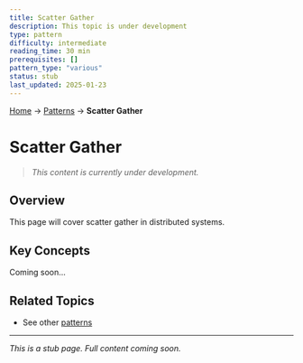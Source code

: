 ```yaml
---
title: Scatter Gather
description: This topic is under development
type: pattern
difficulty: intermediate
reading_time: 30 min
prerequisites: []
pattern_type: "various"
status: stub
last_updated: 2025-01-23
---
```


<!-- Navigation -->
[Home](../index.md) → [Patterns](index.md) → **Scatter Gather**

# Scatter Gather

> *This content is currently under development.*

## Overview

This page will cover scatter gather in distributed systems.

## Key Concepts

Coming soon...

## Related Topics

- See other [patterns](index.md)

---

*This is a stub page. Full content coming soon.*
